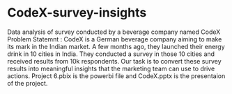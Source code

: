# CodeX-survey-insights
Data analysis of  survey conducted by a beverage company named CodeX 
Problem Statemnt :
CodeX is a German beverage company aiming to make its mark in the Indian market. A few months ago, they launched their energy drink in 10 cities in India. They conducted a survey in those 10 cities and received results from 10k respondents. Our task is to convert these survey results into meaningful insights that the marketing team can use to drive actions.
Project 6.pbix is the powerbi file and CodeX.pptx is the presentaion of the project.
